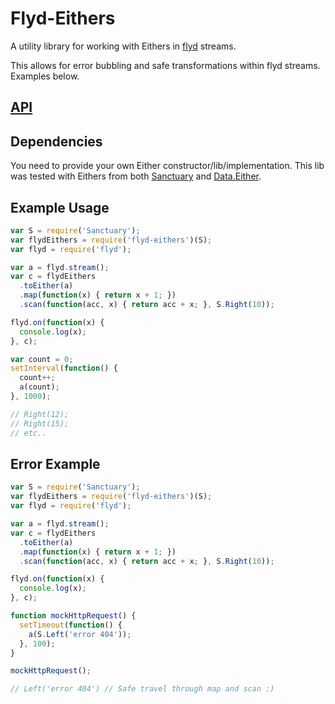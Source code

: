 # Flyd-Eithers

A utility library for working with Eithers in [flyd](https://github.com/paldepind/flyd) streams.

This allows for error bubbling and safe transformations within flyd streams. Examples below.

## [API](./API.md)

## Dependencies

You need to provide your own Either constructor/lib/implementation.
This lib was tested with Eithers from both [Sanctuary](https://github.com/plaid/sanctuary) and [Data.Either](https://github.com/folktale/data.either).

## Example Usage

```javascript
var S = require('Sanctuary');
var flydEithers = require('flyd-eithers')(S);
var flyd = require('flyd');

var a = flyd.stream();
var c = flydEithers
  .toEither(a)
  .map(function(x) { return x + 1; })
  .scan(function(acc, x) { return acc + x; }, S.Right(10));

flyd.on(function(x) {
  console.log(x);
}, c);

var count = 0;
setInterval(function() {
  count++;
  a(count);
}, 1000);

// Right(12);
// Right(15);
// etc..
```

## Error Example

```javascript
var S = require('Sanctuary');
var flydEithers = require('flyd-eithers')(S);
var flyd = require('flyd');

var a = flyd.stream();
var c = flydEithers
  .toEither(a)
  .map(function(x) { return x + 1; })
  .scan(function(acc, x) { return acc + x; }, S.Right(10));

flyd.on(function(x) {
  console.log(x);
}, c);

function mockHttpRequest() {
  setTimeout(function() {
    a(S.Left('error 404'));
  }, 100);
}

mockHttpRequest();

// Left('error 404') // Safe travel through map and scan :)
```



